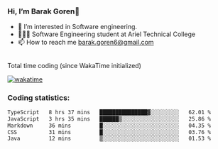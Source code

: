 ###  Hi, I’m Barak Goren👋
- 👀 I’m interested in Software engineering.
- 👨🏼‍🎓 Software Engineering student at Ariel Technical College
- 📫 How to reach me barak.goren6@gmail.com
##
Total time coding (since WakaTime initialized)

[![wakatime](https://wakatime.com/badge/user/5cc5ec80-a806-4ca2-a704-db29274e48cd.svg)](https://wakatime.com/@5cc5ec80-a806-4ca2-a704-db29274e48cd)

   
### Coding statistics:

<!--START_SECTION:waka-->

```txt
TypeScript   8 hrs 37 mins   ███████████████▓░░░░░░░░░   62.01 %
JavaScript   3 hrs 35 mins   ██████▒░░░░░░░░░░░░░░░░░░   25.86 %
Markdown     36 mins         █░░░░░░░░░░░░░░░░░░░░░░░░   04.35 %
CSS          31 mins         █░░░░░░░░░░░░░░░░░░░░░░░░   03.76 %
Java         12 mins         ▒░░░░░░░░░░░░░░░░░░░░░░░░   01.53 %
```

<!--END_SECTION:waka-->

<!---
barakgoren/barakgoren is a ✨ special ✨ repository because its `README.md` (this file) appears on your GitHub profile.
You can click the Preview link to take a look at your changes.
--->
